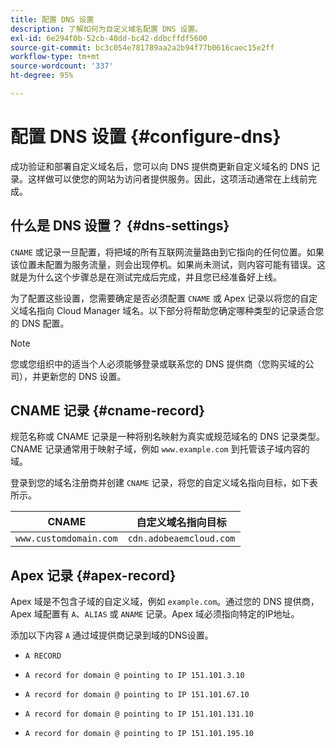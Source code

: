```yaml
---
title: 配置 DNS 设置
description: 了解如何为自定义域名配置 DNS 设置。
exl-id: 6e294f0b-52cb-40dd-bc42-ddbcffdf5600
source-git-commit: bc3c054e781789aa2a2b94f77b0616caec15e2ff
workflow-type: tm+mt
source-wordcount: '337'
ht-degree: 95%

---
```


# 配置 DNS 设置 {#configure-dns}

成功验证和部署自定义域名后，您可以向 DNS 提供商更新自定义域名的 DNS 记录。这样做可以使您的网站为访问者提供服务。因此，这项活动通常在上线前完成。

## 什么是 DNS 设置？ {#dns-settings}

`CNAME` 或记录一旦配置，将把域的所有互联网流量路由到它指向的任何位置。如果该位置未配置为服务流量，则会出现停机。如果尚未测试，则内容可能有错误。这就是为什么这个步骤总是在测试完成后完成，并且您已经准备好上线。

为了配置这些设置，您需要确定是否必须配置 `CNAME` 或 Apex 记录以将您的自定义域名指向 Cloud Manager 域名。以下部分将帮助您确定哪种类型的记录适合您的 DNS 配置。

>[!NOTE]
>
>您或您组织中的适当个人必须能够登录或联系您的 DNS 提供商（您购买域的公司），并更新您的 DNS 设置。

## CNAME 记录 {#cname-record}

规范名称或 CNAME 记录是一种将别名映射为真实或规范域名的 DNS 记录类型。CNAME 记录通常用于映射子域，例如 `www.example.com` 到托管该子域内容的域。

登录到您的域名注册商并创建 `CNAME` 记录，将您的自定义域名指向目标，如下表所示。

| CNAME | 自定义域名指向目标 |
|--- |--- |
| `www.customdomain.com` | `cdn.adobeaemcloud.com` |

## Apex 记录 {#apex-record}

Apex 域是不包含子域的自定义域，例如 `example.com`。通过您的 DNS 提供商，Apex 域配置有 `A`、`ALIAS` 或 `ANAME` 记录。Apex 域必须指向特定的IP地址。

添加以下内容 `A` 通过域提供商记录到域的DNS设置。

* `A RECORD`

* `A record for domain @ pointing to IP 151.101.3.10`

* `A record for domain @ pointing to IP 151.101.67.10`

* `A record for domain @ pointing to IP 151.101.131.10`

* `A record for domain @ pointing to IP 151.101.195.10`
